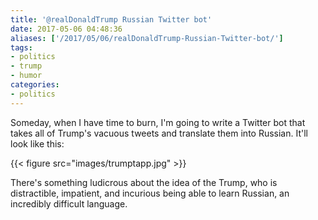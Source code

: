 ```yaml
---
title: '@realDonaldTrump Russian Twitter bot'
date: 2017-05-06 04:48:36
aliases: ['/2017/05/06/realDonaldTrump-Russian-Twitter-bot/']
tags:
- politics
- trump
- humor
categories:
- politics
---
```

Someday, when I have time to burn, I'm going to write a Twitter bot that takes all of Trump's vacuous tweets and translate them into Russian. It'll look like this:

{{< figure src="images/trumptapp.jpg" >}}

There's something ludicrous about the idea of the Trump, who is distractible, impatient, and incurious being able to learn Russian, an incredibly difficult language.
